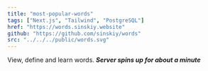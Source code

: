 ```yaml
---
title: "most-popular-words"
tags: ["Next.js", "Tailwind", "PostgreSQL"]
href: "https://words.sinskiy.website"
github: "https://github.com/sinskiy/words"
src: "../../../public/words.svg"
---
```


View, define and learn words. **_Server spins up for about a minute_**
